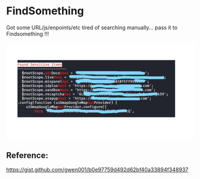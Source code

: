 # FindSomething

Got some URL/js/enpoints/etc tired of searching manually... pass it to Findsomething !!!



![](Images/3.png)

Reference:
----------
https://gist.github.com/gwen001/b0e97759d492d62bf40a33894f348937
